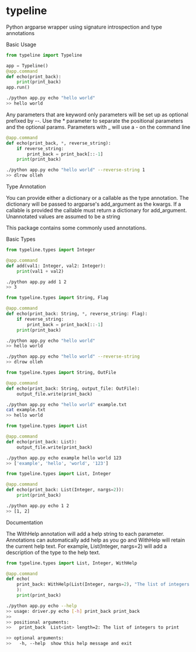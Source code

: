 # typeline
Python argparse wrapper using signature introspection and type annotations


Basic Usage

```python
from typeline import Typeline

app = Typeline()
@app.command
def echo(print_back):
    print(print_back)
app.run()
```

```bash
./python app.py echo "hello world"
>> hello world
```

Any parameters that are keyword only parameters will be set up as optional prefixed by --. Use the * parameter to separate the positional parameters and the optional params. Parameters with _ will use a - on the command line

```python
@app.command
def echo(print_back, *, reverse_string):
    if reverse_string:
        print_back = print_back[::-1]
    print(print_back)
```

```bash
./python app.py echo "hello world" --reverse-string 1
>> dlrow olleh
```

Type Annotation

You can provide either a dictionary or a callable as the type annotation.
The dictionary will be passed to argparse's add_argument as the kwargs.
If a callable is provided the callable must return a dictionary for add_argument. Unannotated values are assumed to be a string

This package contains some commonly used annotations.

Basic Types

```python
from typeline.types import Integer

@app.command
def add(val1: Integer, val2: Integer):
    print(val1 + val2)
```

```bash
./python app.py add 1 2
>> 3
```

```python
from typeline.types import String, Flag

@app.command
def echo(print_back: String, *, reverse_string: Flag):
    if reverse_string:
        print_back = print_back[::-1]
    print(print_back)
```

```bash
./python app.py echo "hello world"
>> hello world

./python app.py echo "hello world" --reverse-string
>> dlrow olleh
```

```python
from typeline.types import String, OutFile

@app.command
def echo(print_back: String, output_file: OutFile):
    output_file.write(print_back)
```

```bash
./python app.py echo "hello world" example.txt
cat example.txt
>> hello world
```


```python
from typeline.types import List

@app.command
def echo(print_back: List):
    output_file.write(print_back)
```

```bash
./python app.py echo example hello world 123
>> ['example', 'hello', 'world', '123']
```

```python
from typeline.types import List, Integer

@app.command
def echo(print_back: List(Integer, nargs=2)):
    print(print_back)
```

```bash
./python app.py echo 1 2
>> [1, 2]
```

Documentation

The WithHelp annotation will add a help string to each parameter. Annotations can automatically add help as you go and WithHelp will retain the current help text. For example, List(Integer, nargs=2) will add a description of the type to the help text.


```python
from typeline.types import List, Integer, WithHelp

@app.command
def echo(
    print_back: WithHelp(List(Integer, nargs=2), "The list of integers to print")
    ):
    print(print_back)
```

```bash
./python app.py echo --help
>> usage: driver.py echo [-h] print_back print_back
>>
>> positional arguments:
>>   print_back  List<int> length=2: The list of integers to print

>> optional arguments:
>>   -h, --help  show this help message and exit
```
